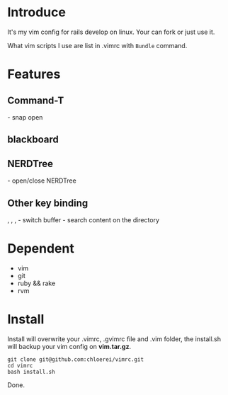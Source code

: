 # Introduce

It's my vim config for rails develop on linux. Your can fork or just use it.

What vim scripts I use are list in .vimrc with `Bundle` command.

# Features
## Command-T
 <c-n> - snap open
## blackboard
## NERDTree
 <F7> - open/close NERDTree
## Other key binding
 <M-UP>, <M-DOWN>, <M-LEFT>, <M-RIGHT> - switch buffer
 <F3> - search content on the directory

# Dependent

* vim
* git
* ruby && rake
* rvm

# Install

Install will overwrite your .vimrc, .gvimrc file and .vim folder, the install.sh will  backup your vim config on **vim.tar.gz**.

    git clone git@github.com:chloerei/vimrc.git
    cd vimrc
    bash install.sh

Done.
